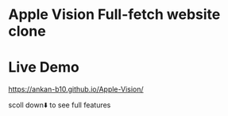 # Apple Vision Full-fetch website clone

# Live Demo
https://ankan-b10.github.io/Apple-Vision/

scoll down⬇️ to see full features 
